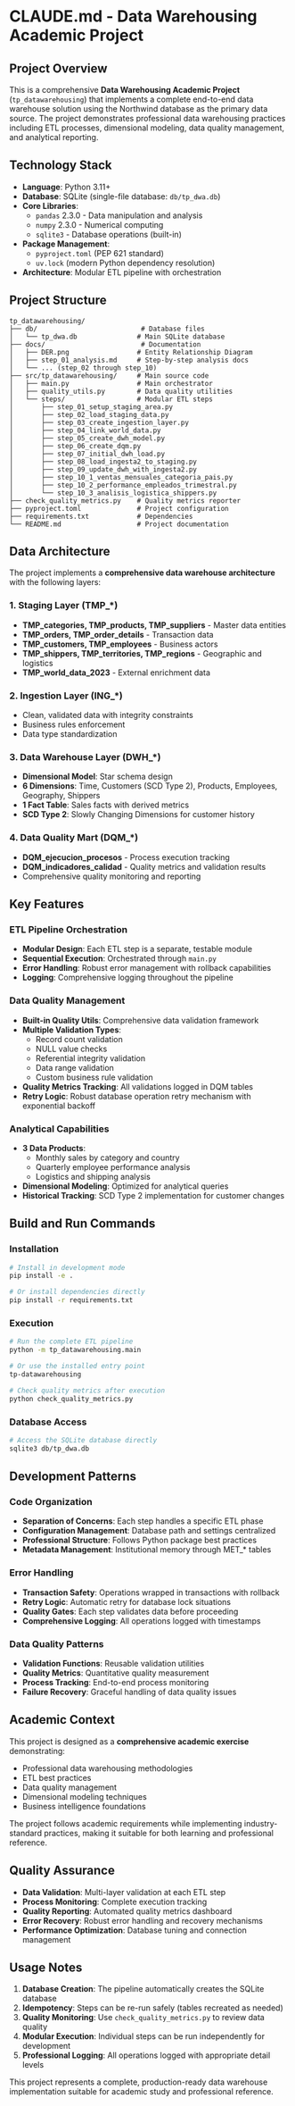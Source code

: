 # CLAUDE.md - Data Warehousing Academic Project

## Project Overview

This is a comprehensive **Data Warehousing Academic Project** (`tp_datawarehousing`) that implements a complete end-to-end data warehouse solution using the Northwind database as the primary data source. The project demonstrates professional data warehousing practices including ETL processes, dimensional modeling, data quality management, and analytical reporting.

## Technology Stack

- **Language**: Python 3.11+
- **Database**: SQLite (single-file database: `db/tp_dwa.db`)
- **Core Libraries**: 
  - `pandas` 2.3.0 - Data manipulation and analysis
  - `numpy` 2.3.0 - Numerical computing
  - `sqlite3` - Database operations (built-in)
- **Package Management**: 
  - `pyproject.toml` (PEP 621 standard)
  - `uv.lock` (modern Python dependency resolution)
- **Architecture**: Modular ETL pipeline with orchestration

## Project Structure

```
tp_datawarehousing/
├── db/                          # Database files
│   └── tp_dwa.db               # Main SQLite database
├── docs/                        # Documentation
│   ├── DER.png                 # Entity Relationship Diagram
│   ├── step_01_analysis.md     # Step-by-step analysis docs
│   └── ... (step_02 through step_10)
├── src/tp_datawarehousing/     # Main source code
│   ├── main.py                 # Main orchestrator
│   ├── quality_utils.py        # Data quality utilities
│   └── steps/                  # Modular ETL steps
│       ├── step_01_setup_staging_area.py
│       ├── step_02_load_staging_data.py
│       ├── step_03_create_ingestion_layer.py
│       ├── step_04_link_world_data.py
│       ├── step_05_create_dwh_model.py
│       ├── step_06_create_dqm.py
│       ├── step_07_initial_dwh_load.py
│       ├── step_08_load_ingesta2_to_staging.py
│       ├── step_09_update_dwh_with_ingesta2.py
│       ├── step_10_1_ventas_mensuales_categoria_pais.py
│       ├── step_10_2_performance_empleados_trimestral.py
│       └── step_10_3_analisis_logistica_shippers.py
├── check_quality_metrics.py    # Quality metrics reporter
├── pyproject.toml              # Project configuration
├── requirements.txt            # Dependencies
└── README.md                   # Project documentation
```

## Data Architecture

The project implements a **comprehensive data warehouse architecture** with the following layers:

### 1. Staging Layer (TMP_*)
- **TMP_categories, TMP_products, TMP_suppliers** - Master data entities
- **TMP_orders, TMP_order_details** - Transaction data
- **TMP_customers, TMP_employees** - Business actors
- **TMP_shippers, TMP_territories, TMP_regions** - Geographic and logistics
- **TMP_world_data_2023** - External enrichment data

### 2. Ingestion Layer (ING_*)
- Clean, validated data with integrity constraints
- Business rules enforcement
- Data type standardization

### 3. Data Warehouse Layer (DWH_*)
- **Dimensional Model**: Star schema design
- **6 Dimensions**: Time, Customers (SCD Type 2), Products, Employees, Geography, Shippers
- **1 Fact Table**: Sales facts with derived metrics
- **SCD Type 2**: Slowly Changing Dimensions for customer history

### 4. Data Quality Mart (DQM_*)
- **DQM_ejecucion_procesos** - Process execution tracking
- **DQM_indicadores_calidad** - Quality metrics and validation results
- Comprehensive quality monitoring and reporting

## Key Features

### ETL Pipeline Orchestration
- **Modular Design**: Each ETL step is a separate, testable module
- **Sequential Execution**: Orchestrated through `main.py`
- **Error Handling**: Robust error management with rollback capabilities
- **Logging**: Comprehensive logging throughout the pipeline

### Data Quality Management
- **Built-in Quality Utils**: Comprehensive data validation framework
- **Multiple Validation Types**:
  - Record count validation
  - NULL value checks
  - Referential integrity validation
  - Data range validation
  - Custom business rule validation
- **Quality Metrics Tracking**: All validations logged in DQM tables
- **Retry Logic**: Robust database operation retry mechanism with exponential backoff

### Analytical Capabilities
- **3 Data Products**:
  - Monthly sales by category and country
  - Quarterly employee performance analysis
  - Logistics and shipping analysis
- **Dimensional Modeling**: Optimized for analytical queries
- **Historical Tracking**: SCD Type 2 implementation for customer changes

## Build and Run Commands

### Installation
```bash
# Install in development mode
pip install -e .

# Or install dependencies directly
pip install -r requirements.txt
```

### Execution
```bash
# Run the complete ETL pipeline
python -m tp_datawarehousing.main

# Or use the installed entry point
tp-datawarehousing

# Check quality metrics after execution
python check_quality_metrics.py
```

### Database Access
```bash
# Access the SQLite database directly
sqlite3 db/tp_dwa.db
```

## Development Patterns

### Code Organization
- **Separation of Concerns**: Each step handles a specific ETL phase
- **Configuration Management**: Database path and settings centralized
- **Professional Structure**: Follows Python package best practices
- **Metadata Management**: Institutional memory through MET_* tables

### Error Handling
- **Transaction Safety**: Operations wrapped in transactions with rollback
- **Retry Logic**: Automatic retry for database lock situations
- **Quality Gates**: Each step validates data before proceeding
- **Comprehensive Logging**: All operations logged with timestamps

### Data Quality Patterns
- **Validation Functions**: Reusable validation utilities
- **Quality Metrics**: Quantitative quality measurement
- **Process Tracking**: End-to-end process monitoring
- **Failure Recovery**: Graceful handling of data quality issues

## Academic Context

This project is designed as a **comprehensive academic exercise** demonstrating:
- Professional data warehousing methodologies
- ETL best practices
- Data quality management
- Dimensional modeling techniques
- Business intelligence foundations

The project follows academic requirements while implementing industry-standard practices, making it suitable for both learning and professional reference.

## Quality Assurance

- **Data Validation**: Multi-layer validation at each ETL step
- **Process Monitoring**: Complete execution tracking
- **Quality Reporting**: Automated quality metrics dashboard
- **Error Recovery**: Robust error handling and recovery mechanisms
- **Performance Optimization**: Database tuning and connection management

## Usage Notes

1. **Database Creation**: The pipeline automatically creates the SQLite database
2. **Idempotency**: Steps can be re-run safely (tables recreated as needed)
3. **Quality Monitoring**: Use `check_quality_metrics.py` to review data quality
4. **Modular Execution**: Individual steps can be run independently for development
5. **Professional Logging**: All operations logged with appropriate detail levels

This project represents a complete, production-ready data warehouse implementation suitable for academic study and professional reference.